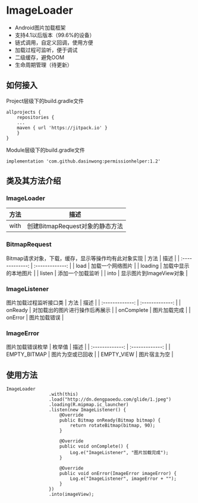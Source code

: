 # ImageLoader
- Android图片加载框架
- 支持4.1以后版本（99.6%的设备）
- 链式调用，自定义回调，使用方便
- 加载过程可监听，便于调试
- 二级缓存，避免OOM
- 生命周期管理（待更新）
## 如何接入
Project层级下的build.gradle文件
```
allprojects {
    repositories {
    ...
    maven { url 'https://jitpack.io' }
    }
}
```
Module层级下的build.gradle文件
```
implementation 'com.github.dasinwong:permissionhelper:1.2'
```
## 类及其方法介绍
### ImageLoader
| 方法 | 描述 |
| :-------------: | :-------------: |
| with | 创建BitmapRequest对象的静态方法 |
### BitmapRequest
Bitmap请求对象，下载，缓存，显示等操作均有此对象实现
| 方法 | 描述 |
| :-------------: | :-------------: |
| load | 加载一个网络图片 |
| loading | 加载中显示的本地图片 |
| listen | 添加一个加载监听 |
| into | 显示图片到ImageView对象 |
### ImageListener
图片加载过程监听接口类
| 方法 | 描述 |
| :-------------: | :-------------: |
| onReady | 对加载出的图片进行操作后再展示 |
| onComplete | 图片加载完成 |
| onError | 图片加载错误 |
### ImageError
图片加载错误枚举
| 枚举值 | 描述 |
| :-------------: | :-------------: |
| EMPTY_BITMAP | 图片为空或已回收 |
| EMPTY_VIEW | 图片宿主为空 |
## 使用方法
```
ImageLoader
                .with(this)
                .load("http://dn.dengpaoedu.com/glide/1.jpeg")
                .loading(R.mipmap.ic_launcher)
                .listen(new ImageListener() {
                    @Override
                    public Bitmap onReady(Bitmap bitmap) {
                        return rotateBitmap(bitmap, 90);
                    }

                    @Override
                    public void onComplete() {
                        Log.e("ImageListener", "图片加载完成");
                    }

                    @Override
                    public void onError(ImageError imageError) {
                        Log.e("ImageListener", imageError + "");
                    }
                })
                .into(imageView);
```
